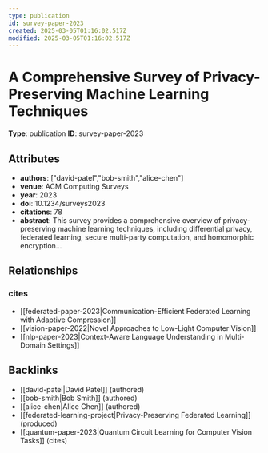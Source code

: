 ```yaml
---
type: publication
id: survey-paper-2023
created: 2025-03-05T01:16:02.517Z
modified: 2025-03-05T01:16:02.517Z
---
```


# A Comprehensive Survey of Privacy-Preserving Machine Learning Techniques

**Type**: publication
**ID**: survey-paper-2023

## Attributes

- **authors**: ["david-patel","bob-smith","alice-chen"]
- **venue**: ACM Computing Surveys
- **year**: 2023
- **doi**: 10.1234/surveys2023
- **citations**: 78
- **abstract**: This survey provides a comprehensive overview of privacy-preserving machine learning techniques, including differential privacy, federated learning, secure multi-party computation, and homomorphic encryption...

## Relationships

### cites

- [[federated-paper-2023|Communication-Efficient Federated Learning with Adaptive Compression]]
- [[vision-paper-2022|Novel Approaches to Low-Light Computer Vision]]
- [[nlp-paper-2023|Context-Aware Language Understanding in Multi-Domain Settings]]

## Backlinks

- [[david-patel|David Patel]] (authored)
- [[bob-smith|Bob Smith]] (authored)
- [[alice-chen|Alice Chen]] (authored)
- [[federated-learning-project|Privacy-Preserving Federated Learning]] (produced)
- [[quantum-paper-2023|Quantum Circuit Learning for Computer Vision Tasks]] (cites)

